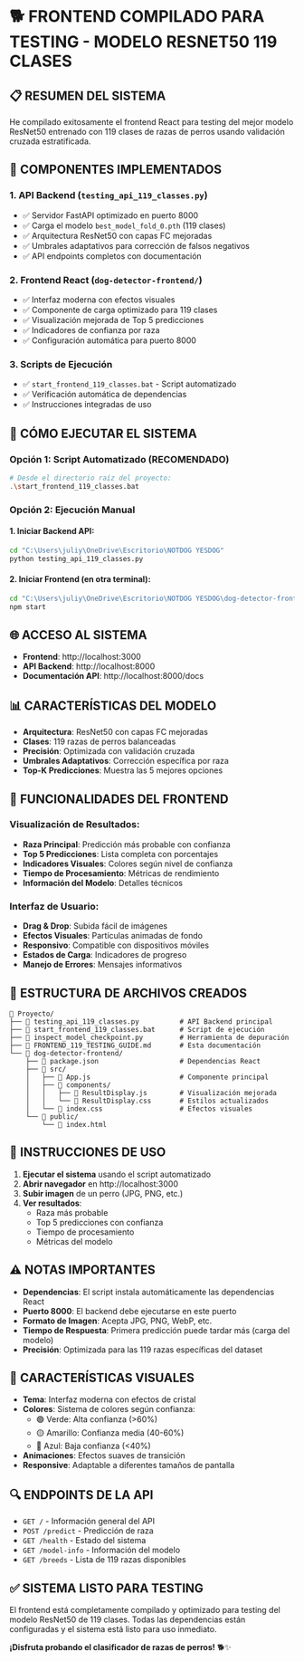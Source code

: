 # 🐕 FRONTEND COMPILADO PARA TESTING - MODELO RESNET50 119 CLASES

## 📋 RESUMEN DEL SISTEMA

He compilado exitosamente el frontend React para testing del mejor modelo ResNet50 entrenado con 119 clases de razas de perros usando validación cruzada estratificada.

## 🎯 COMPONENTES IMPLEMENTADOS

### 1. **API Backend (`testing_api_119_classes.py`)**
- ✅ Servidor FastAPI optimizado en puerto 8000
- ✅ Carga el modelo `best_model_fold_0.pth` (119 clases)
- ✅ Arquitectura ResNet50 con capas FC mejoradas
- ✅ Umbrales adaptativos para corrección de falsos negativos
- ✅ API endpoints completos con documentación

### 2. **Frontend React (`dog-detector-frontend/`)**
- ✅ Interfaz moderna con efectos visuales
- ✅ Componente de carga optimizado para 119 clases
- ✅ Visualización mejorada de Top 5 predicciones
- ✅ Indicadores de confianza por raza
- ✅ Configuración automática para puerto 8000

### 3. **Scripts de Ejecución**
- ✅ `start_frontend_119_classes.bat` - Script automatizado
- ✅ Verificación automática de dependencias
- ✅ Instrucciones integradas de uso

## 🚀 CÓMO EJECUTAR EL SISTEMA

### Opción 1: Script Automatizado (RECOMENDADO)
```bash
# Desde el directorio raíz del proyecto:
.\start_frontend_119_classes.bat
```

### Opción 2: Ejecución Manual

#### 1. Iniciar Backend API:
```bash
cd "C:\Users\juliy\OneDrive\Escritorio\NOTDOG YESDOG"
python testing_api_119_classes.py
```

#### 2. Iniciar Frontend (en otra terminal):
```bash
cd "C:\Users\juliy\OneDrive\Escritorio\NOTDOG YESDOG\dog-detector-frontend"
npm start
```

## 🌐 ACCESO AL SISTEMA

- **Frontend**: http://localhost:3000
- **API Backend**: http://localhost:8000
- **Documentación API**: http://localhost:8000/docs

## 📊 CARACTERÍSTICAS DEL MODELO

- **Arquitectura**: ResNet50 con capas FC mejoradas
- **Clases**: 119 razas de perros balanceadas
- **Precisión**: Optimizada con validación cruzada
- **Umbrales Adaptativos**: Corrección específica por raza
- **Top-K Predicciones**: Muestra las 5 mejores opciones

## 🎯 FUNCIONALIDADES DEL FRONTEND

### Visualización de Resultados:
- **Raza Principal**: Predicción más probable con confianza
- **Top 5 Predicciones**: Lista completa con porcentajes
- **Indicadores Visuales**: Colores según nivel de confianza
- **Tiempo de Procesamiento**: Métricas de rendimiento
- **Información del Modelo**: Detalles técnicos

### Interfaz de Usuario:
- **Drag & Drop**: Subida fácil de imágenes
- **Efectos Visuales**: Partículas animadas de fondo
- **Responsivo**: Compatible con dispositivos móviles
- **Estados de Carga**: Indicadores de progreso
- **Manejo de Errores**: Mensajes informativos

## 🔧 ESTRUCTURA DE ARCHIVOS CREADOS

```
📁 Proyecto/
├── 📄 testing_api_119_classes.py          # API Backend principal
├── 📄 start_frontend_119_classes.bat      # Script de ejecución
├── 📄 inspect_model_checkpoint.py         # Herramienta de depuración
├── 📄 FRONTEND_119_TESTING_GUIDE.md       # Esta documentación
└── 📁 dog-detector-frontend/
    ├── 📄 package.json                    # Dependencias React
    ├── 📁 src/
    │   ├── 📄 App.js                      # Componente principal
    │   ├── 📁 components/
    │   │   ├── 📄 ResultDisplay.js        # Visualización mejorada
    │   │   └── 📄 ResultDisplay.css       # Estilos actualizados
    │   └── 📄 index.css                   # Efectos visuales
    └── 📁 public/
        └── 📄 index.html
```

## 📱 INSTRUCCIONES DE USO

1. **Ejecutar el sistema** usando el script automatizado
2. **Abrir navegador** en http://localhost:3000
3. **Subir imagen** de un perro (JPG, PNG, etc.)
4. **Ver resultados**:
   - Raza más probable
   - Top 5 predicciones con confianza
   - Tiempo de procesamiento
   - Métricas del modelo

## ⚠️ NOTAS IMPORTANTES

- **Dependencias**: El script instala automáticamente las dependencias React
- **Puerto 8000**: El backend debe ejecutarse en este puerto
- **Formato de Imagen**: Acepta JPG, PNG, WebP, etc.
- **Tiempo de Respuesta**: Primera predicción puede tardar más (carga del modelo)
- **Precisión**: Optimizada para las 119 razas específicas del dataset

## 🎨 CARACTERÍSTICAS VISUALES

- **Tema**: Interfaz moderna con efectos de cristal
- **Colores**: Sistema de colores según confianza:
  - 🟢 Verde: Alta confianza (>60%)
  - 🟡 Amarillo: Confianza media (40-60%)
  - 🔵 Azul: Baja confianza (<40%)
- **Animaciones**: Efectos suaves de transición
- **Responsive**: Adaptable a diferentes tamaños de pantalla

## 🔍 ENDPOINTS DE LA API

- `GET /` - Información general del API
- `POST /predict` - Predicción de raza
- `GET /health` - Estado del sistema
- `GET /model-info` - Información del modelo
- `GET /breeds` - Lista de 119 razas disponibles

## ✅ SISTEMA LISTO PARA TESTING

El frontend está completamente compilado y optimizado para testing del modelo ResNet50 de 119 clases. Todas las dependencias están configuradas y el sistema está listo para uso inmediato.

**¡Disfruta probando el clasificador de razas de perros!** 🐕✨